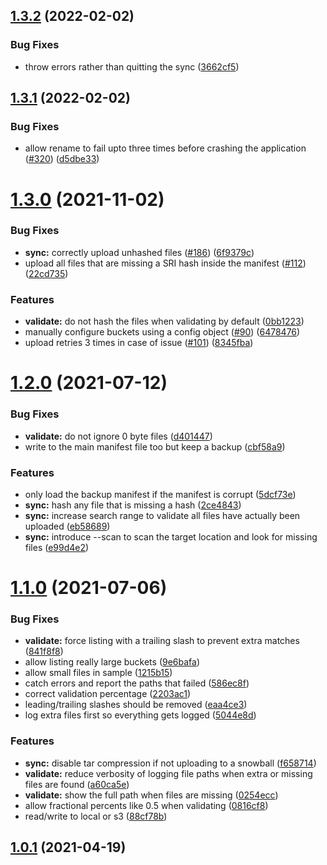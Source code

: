 ## [1.3.2](https://github.com/linz/simple-snowball-sync/compare/v1.3.1...v1.3.2) (2022-02-02)


### Bug Fixes

* throw errors rather than quitting the sync ([3662cf5](https://github.com/linz/simple-snowball-sync/commit/3662cf5d9ebabfe6c8a2474c353168f5aa1b64c5))



## [1.3.1](https://github.com/linz/simple-snowball-sync/compare/v1.3.0...v1.3.1) (2022-02-02)


### Bug Fixes

* allow rename to fail upto three times before crashing the application ([#320](https://github.com/linz/simple-snowball-sync/issues/320)) ([d5dbe33](https://github.com/linz/simple-snowball-sync/commit/d5dbe335ee80f16dc26d75cb4f8af9ffcd84d68c))



# [1.3.0](https://github.com/linz/simple-snowball-sync/compare/v1.2.0...v1.3.0) (2021-11-02)


### Bug Fixes

* **sync:** correctly upload unhashed files ([#186](https://github.com/linz/simple-snowball-sync/issues/186)) ([6f9379c](https://github.com/linz/simple-snowball-sync/commit/6f9379c6c799104f4a144ba6e2722c28f3e325c5))
* upload all files that are missing a SRI hash inside the manifest ([#112](https://github.com/linz/simple-snowball-sync/issues/112)) ([22cd735](https://github.com/linz/simple-snowball-sync/commit/22cd73532bcb09e5c8f3ca82e6719379cec62532))


### Features

* **validate:** do not hash the files when validating by default ([0bb1223](https://github.com/linz/simple-snowball-sync/commit/0bb12232e6e9fb09bdefa6132049bd6deedca3dc))
* manually configure buckets using a config object ([#90](https://github.com/linz/simple-snowball-sync/issues/90)) ([6478476](https://github.com/linz/simple-snowball-sync/commit/6478476a9fa80b204a207d32f984cab4f0e66da0))
* upload retries 3 times in case of issue ([#101](https://github.com/linz/simple-snowball-sync/issues/101)) ([8345fba](https://github.com/linz/simple-snowball-sync/commit/8345fba3eaf71a32ca862897ee0d6ab0427b085a))



# [1.2.0](https://github.com/linz/simple-snowball-sync/compare/v1.1.0...v1.2.0) (2021-07-12)


### Bug Fixes

* **validate:** do not ignore 0 byte files ([d401447](https://github.com/linz/simple-snowball-sync/commit/d401447a5de572370d8c8725fb5b83098521cf10))
* write to the main manifest file too but keep a backup ([cbf58a9](https://github.com/linz/simple-snowball-sync/commit/cbf58a9d537e65fd46588c12ff66396c84c0cf04))


### Features

* only load the backup manifest if the manifest is corrupt ([5dcf73e](https://github.com/linz/simple-snowball-sync/commit/5dcf73e57ff4bfbdd5115e15fe3ef97c6a340cdf))
* **sync:** hash any file that is missing a hash ([2ce4843](https://github.com/linz/simple-snowball-sync/commit/2ce48439df4be672d394133ea1514afd366c8437))
* **sync:** increase search range to validate all files have actually been uploaded ([eb58689](https://github.com/linz/simple-snowball-sync/commit/eb586895b1e20cada7702aa5fb2d04d34f16dbd4))
* **sync:** introduce --scan to scan the target location and look for missing files ([e99d4e2](https://github.com/linz/simple-snowball-sync/commit/e99d4e202c2764a4bc5f7f694f851f89f77ea2e6))



# [1.1.0](https://github.com/linz/simple-snowball-sync/compare/v1.0.1...v1.1.0) (2021-07-06)


### Bug Fixes

* **validate:** force listing with a trailing slash to prevent extra matches ([841f8f8](https://github.com/linz/simple-snowball-sync/commit/841f8f8f1890d7629719b08f80303f22e8bbd521))
* allow listing really large buckets ([9e6bafa](https://github.com/linz/simple-snowball-sync/commit/9e6bafaab3be961751cf1496ec648bbeb9bd129c))
* allow small files in sample ([1215b15](https://github.com/linz/simple-snowball-sync/commit/1215b15d97e3ec181cd94073bd3940fe7ce5f3e9))
* catch errors and report the paths that failed ([586ec8f](https://github.com/linz/simple-snowball-sync/commit/586ec8f85b0f80c0fd1176399c2816b971f217f3))
* correct validation percentage ([2203ac1](https://github.com/linz/simple-snowball-sync/commit/2203ac148807adaa2bf5c0d69025ef4996cd0976))
* leading/trailing slashes should be removed ([eaa4ce3](https://github.com/linz/simple-snowball-sync/commit/eaa4ce3c6100dfb2e30c475916832c23478b36da))
* log extra files first so everything gets logged ([5044e8d](https://github.com/linz/simple-snowball-sync/commit/5044e8d5ff10adecf5c06efb9b5309d5c78d106a))


### Features

* **sync:** disable tar compression if not uploading to a snowball ([f658714](https://github.com/linz/simple-snowball-sync/commit/f658714011d849a3547b4f4b5f593b207dd30ec5))
* **validate:** reduce verbosity of logging file paths when extra or missing files are found ([a60ca5e](https://github.com/linz/simple-snowball-sync/commit/a60ca5eb6762bbd6dab3790be89625851ce72f3f))
* **validate:** show the full path when files are missing ([0254ecc](https://github.com/linz/simple-snowball-sync/commit/0254ecc16fd064ae3b4429255d44b67913ad7b6f))
* allow fractional percents like 0.5 when validating ([0816cf8](https://github.com/linz/simple-snowball-sync/commit/0816cf8956377c5b5227cd1e73c322d3afd6b23b))
* read/write to local or s3 ([88cf78b](https://github.com/linz/simple-snowball-sync/commit/88cf78bd51bbff71167861baae872f1617b55481))



## [1.0.1](https://github.com/linz/simple-snowball-sync/compare/v1.0.0...v1.0.1) (2021-04-19)



